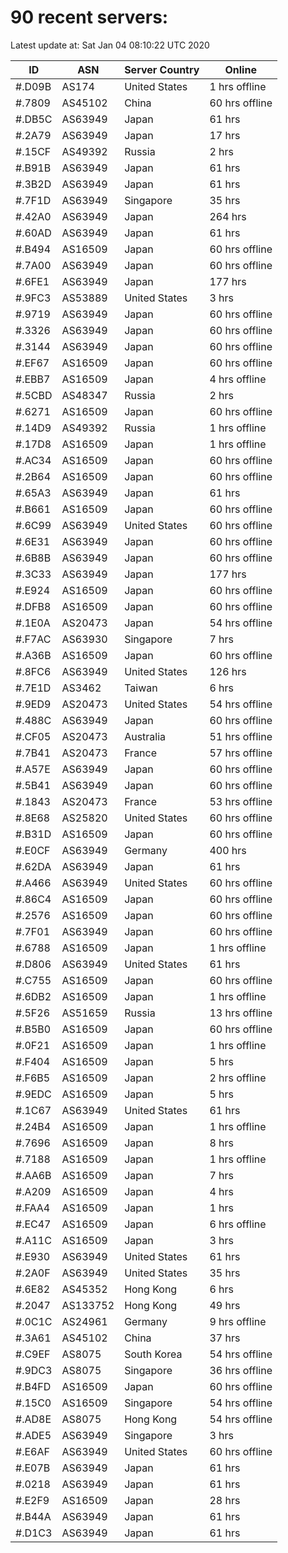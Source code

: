 # 90 recent servers:

Latest update at: Sat Jan 04 08:10:22 UTC 2020

| ID | ASN | Server Country | Online |
| -- | --- | -------------- | ------ |
| #.D09B | AS174 | United States | 1 hrs offline |
| #.7809 | AS45102 | China | 60 hrs offline |
| #.DB5C | AS63949 | Japan | 61 hrs |
| #.2A79 | AS63949 | Japan | 17 hrs |
| #.15CF | AS49392 | Russia | 2 hrs |
| #.B91B | AS63949 | Japan | 61 hrs |
| #.3B2D | AS63949 | Japan | 61 hrs |
| #.7F1D | AS63949 | Singapore | 35 hrs |
| #.42A0 | AS63949 | Japan | 264 hrs |
| #.60AD | AS63949 | Japan | 61 hrs |
| #.B494 | AS16509 | Japan | 60 hrs offline |
| #.7A00 | AS63949 | Japan | 60 hrs offline |
| #.6FE1 | AS63949 | Japan | 177 hrs |
| #.9FC3 | AS53889 | United States | 3 hrs |
| #.9719 | AS63949 | Japan | 60 hrs offline |
| #.3326 | AS63949 | Japan | 60 hrs offline |
| #.3144 | AS63949 | Japan | 60 hrs offline |
| #.EF67 | AS16509 | Japan | 60 hrs offline |
| #.EBB7 | AS16509 | Japan | 4 hrs offline |
| #.5CBD | AS48347 | Russia | 2 hrs |
| #.6271 | AS16509 | Japan | 60 hrs offline |
| #.14D9 | AS49392 | Russia | 1 hrs offline |
| #.17D8 | AS16509 | Japan | 1 hrs offline |
| #.AC34 | AS16509 | Japan | 60 hrs offline |
| #.2B64 | AS16509 | Japan | 60 hrs offline |
| #.65A3 | AS63949 | Japan | 61 hrs |
| #.B661 | AS16509 | Japan | 60 hrs offline |
| #.6C99 | AS63949 | United States | 60 hrs offline |
| #.6E31 | AS63949 | Japan | 60 hrs offline |
| #.6B8B | AS63949 | Japan | 60 hrs offline |
| #.3C33 | AS63949 | Japan | 177 hrs |
| #.E924 | AS16509 | Japan | 60 hrs offline |
| #.DFB8 | AS16509 | Japan | 60 hrs offline |
| #.1E0A | AS20473 | Japan | 54 hrs offline |
| #.F7AC | AS63930 | Singapore | 7 hrs |
| #.A36B | AS16509 | Japan | 60 hrs offline |
| #.8FC6 | AS63949 | United States | 126 hrs |
| #.7E1D | AS3462 | Taiwan | 6 hrs |
| #.9ED9 | AS20473 | United States | 54 hrs offline |
| #.488C | AS63949 | Japan | 60 hrs offline |
| #.CF05 | AS20473 | Australia | 51 hrs offline |
| #.7B41 | AS20473 | France | 57 hrs offline |
| #.A57E | AS63949 | Japan | 60 hrs offline |
| #.5B41 | AS63949 | Japan | 60 hrs offline |
| #.1843 | AS20473 | France | 53 hrs offline |
| #.8E68 | AS25820 | United States | 60 hrs offline |
| #.B31D | AS16509 | Japan | 60 hrs offline |
| #.E0CF | AS63949 | Germany | 400 hrs |
| #.62DA | AS63949 | Japan | 61 hrs |
| #.A466 | AS63949 | United States | 60 hrs offline |
| #.86C4 | AS16509 | Japan | 60 hrs offline |
| #.2576 | AS16509 | Japan | 60 hrs offline |
| #.7F01 | AS63949 | Japan | 60 hrs offline |
| #.6788 | AS16509 | Japan | 1 hrs offline |
| #.D806 | AS63949 | United States | 61 hrs |
| #.C755 | AS16509 | Japan | 60 hrs offline |
| #.6DB2 | AS16509 | Japan | 1 hrs offline |
| #.5F26 | AS51659 | Russia | 13 hrs offline |
| #.B5B0 | AS16509 | Japan | 60 hrs offline |
| #.0F21 | AS16509 | Japan | 1 hrs offline |
| #.F404 | AS16509 | Japan | 5 hrs |
| #.F6B5 | AS16509 | Japan | 2 hrs offline |
| #.9EDC | AS16509 | Japan | 5 hrs |
| #.1C67 | AS63949 | United States | 61 hrs |
| #.24B4 | AS16509 | Japan | 1 hrs offline |
| #.7696 | AS16509 | Japan | 8 hrs |
| #.7188 | AS16509 | Japan | 1 hrs offline |
| #.AA6B | AS16509 | Japan | 7 hrs |
| #.A209 | AS16509 | Japan | 4 hrs |
| #.FAA4 | AS16509 | Japan | 1 hrs |
| #.EC47 | AS16509 | Japan | 6 hrs offline |
| #.A11C | AS16509 | Japan | 3 hrs |
| #.E930 | AS63949 | United States | 61 hrs |
| #.2A0F | AS63949 | United States | 35 hrs |
| #.6E82 | AS45352 | Hong Kong | 6 hrs |
| #.2047 | AS133752 | Hong Kong | 49 hrs |
| #.0C1C | AS24961 | Germany | 9 hrs offline |
| #.3A61 | AS45102 | China | 37 hrs |
| #.C9EF | AS8075 | South Korea | 54 hrs offline |
| #.9DC3 | AS8075 | Singapore | 36 hrs offline |
| #.B4FD | AS16509 | Japan | 60 hrs offline |
| #.15C0 | AS16509 | Singapore | 54 hrs offline |
| #.AD8E | AS8075 | Hong Kong | 54 hrs offline |
| #.ADE5 | AS63949 | Singapore | 3 hrs |
| #.E6AF | AS63949 | United States | 60 hrs offline |
| #.E07B | AS63949 | Japan | 61 hrs |
| #.0218 | AS63949 | Japan | 61 hrs |
| #.E2F9 | AS16509 | Japan | 28 hrs |
| #.B44A | AS63949 | Japan | 61 hrs |
| #.D1C3 | AS63949 | Japan | 61 hrs |

